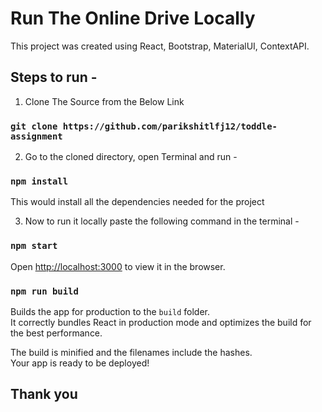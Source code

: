 # Run The Online Drive Locally

This project was created using React, Bootstrap, MaterialUI, ContextAPI.

## Steps to run -
1. Clone The Source from the Below Link
### `git clone https://github.com/parikshitlfj12/toddle-assignment`

2. Go to the cloned directory, open Terminal and run - 
### `npm install`
  This would install all the dependencies needed for the project

3. Now to run it locally paste the following command in the terminal - 
### `npm start`

Open [http://localhost:3000](http://localhost:3000) to view it in the browser.



### `npm run build`

Builds the app for production to the `build` folder.\
It correctly bundles React in production mode and optimizes the build for the best performance.

The build is minified and the filenames include the hashes.\
Your app is ready to be deployed!


## Thank you